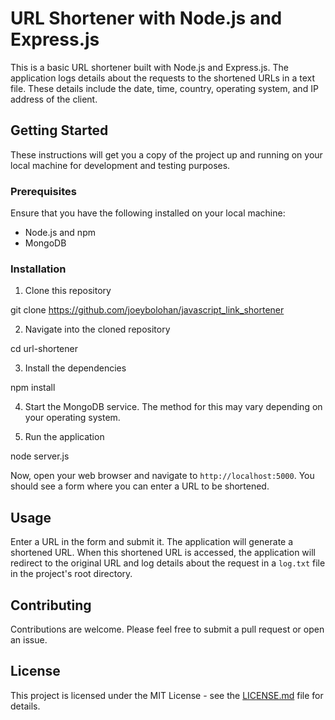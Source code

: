 # URL Shortener with Node.js and Express.js

This is a basic URL shortener built with Node.js and Express.js. The application logs details about the requests to the shortened URLs in a text file. These details include the date, time, country, operating system, and IP address of the client.

## Getting Started

These instructions will get you a copy of the project up and running on your local machine for development and testing purposes.

### Prerequisites

Ensure that you have the following installed on your local machine:

* Node.js and npm
* MongoDB

### Installation 

1. Clone this repository

git clone https://github.com/joeybolohan/javascript_link_shortener
  
2. Navigate into the cloned repository

cd url-shortener
  
3. Install the dependencies

npm install

4. Start the MongoDB service. The method for this may vary depending on your operating system.

5. Run the application

 node server.js
  
  
Now, open your web browser and navigate to `http://localhost:5000`. You should see a form where you can enter a URL to be shortened.

## Usage

Enter a URL in the form and submit it. The application will generate a shortened URL. When this shortened URL is accessed, the application will redirect to the original URL and log details about the request in a `log.txt` file in the project's root directory.

## Contributing

Contributions are welcome. Please feel free to submit a pull request or open an issue.

## License

This project is licensed under the MIT License - see the [LICENSE.md](LICENSE.md) file for details.
